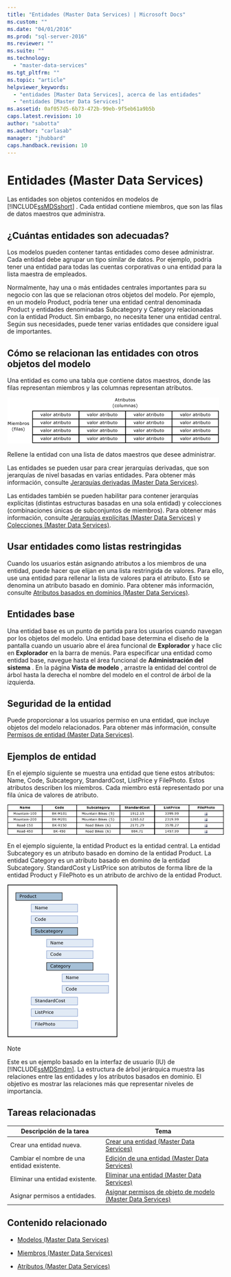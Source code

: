 ```yaml
---
title: "Entidades (Master Data Services) | Microsoft Docs"
ms.custom: ""
ms.date: "04/01/2016"
ms.prod: "sql-server-2016"
ms.reviewer: ""
ms.suite: ""
ms.technology: 
  - "master-data-services"
ms.tgt_pltfrm: ""
ms.topic: "article"
helpviewer_keywords: 
  - "entidades [Master Data Services], acerca de las entidades"
  - "entidades [Master Data Services]"
ms.assetid: 0af057d5-6b73-472b-99eb-9f5eb61a9b5b
caps.latest.revision: 10
author: "sabotta"
ms.author: "carlasab"
manager: "jhubbard"
caps.handback.revision: 10
---
```

# Entidades (Master Data Services)
  Las entidades son objetos contenidos en modelos de [!INCLUDE[ssMDSshort](../includes/ssmdsshort-md.md)] . Cada entidad contiene miembros, que son las filas de datos maestros que administra.  
  
## ¿Cuántas entidades son adecuadas?  
 Los modelos pueden contener tantas entidades como desee administrar. Cada entidad debe agrupar un tipo similar de datos. Por ejemplo, podría tener una entidad para todas las cuentas corporativas o una entidad para la lista maestra de empleados.  
  
 Normalmente, hay una o más entidades centrales importantes para su negocio con las que se relacionan otros objetos del modelo. Por ejemplo, en un modelo Product, podría tener una entidad central denominada Product y entidades denominadas Subcategory y Category relacionadas con la entidad Product. Sin embargo, no necesita tener una entidad central. Según sus necesidades, puede tener varias entidades que considere igual de importantes.  
  
## Cómo se relacionan las entidades con otros objetos del modelo  
 Una entidad es como una tabla que contiene datos maestros, donde las filas representan miembros y las columnas representan atributos.  
  
 ![Entidad de Master Data Services representada como una tabla](../master-data-services/media/mds-conc-entity-table.gif "Entidad de Master Data Services representada como una tabla")  
  
 Rellene la entidad con una lista de datos maestros que desee administrar.  
  
 Las entidades se pueden usar para crear jerarquías derivadas, que son jerarquías de nivel basadas en varias entidades. Para obtener más información, consulte [Jerarquías derivadas &#40;Master Data Services&#41;](../master-data-services/derived-hierarchies-master-data-services.md).  
  
 Las entidades también se pueden habilitar para contener jerarquías explícitas (distintas estructuras basadas en una sola entidad) y colecciones (combinaciones únicas de subconjuntos de miembros). Para obtener más información, consulte [Jerarquías explícitas &#40;Master Data Services&#41;](../master-data-services/explicit-hierarchies-master-data-services.md) y [Colecciones &#40;Master Data Services&#41;](../master-data-services/collections-master-data-services.md).  
  
## Usar entidades como listas restringidas  
 Cuando los usuarios están asignando atributos a los miembros de una entidad, puede hacer que elijan en una lista restringida de valores. Para ello, use una entidad para rellenar la lista de valores para el atributo. Esto se denomina un atributo basado en dominio. Para obtener más información, consulte [Atributos basados en dominios &#40;Master Data Services&#41;](../master-data-services/domain-based-attributes-master-data-services.md).  
  
## Entidades base  
 Una entidad base es un punto de partida para los usuarios cuando navegan por los objetos del modelo. Una entidad base determina el diseño de la pantalla cuando un usuario abre el área funcional de **Explorador** y hace clic en **Explorador** en la barra de menús. Para especificar una entidad como entidad base, navegue hasta el área funcional de **Administración del sistema** . En la página **Vista de modelo** , arrastre la entidad del control de árbol hasta la derecha el nombre del modelo en el control de árbol de la izquierda.  
  
## Seguridad de la entidad  
 Puede proporcionar a los usuarios permiso en una entidad, que incluye objetos del modelo relacionados. Para obtener más información, consulte [Permisos de entidad &#40;Master Data Services&#41;](../master-data-services/entity-permissions-master-data-services.md).  
  
## Ejemplos de entidad  
 En el ejemplo siguiente se muestra una entidad que tiene estos atributos: Name, Code, Subcategory, StandardCost, ListPrice y FilePhoto. Estos atributos describen los miembros. Cada miembro está representado por una fila única de valores de atributo.  
  
 ![Tabla de entidades de producto de bicicleta](../master-data-services/media/mds-conc-entity-table-w-data.gif "Tabla de entidades de producto de bicicleta")  
  
 En el ejemplo siguiente, la entidad Product es la entidad central. La entidad Subcategory es un atributo basado en domino de la entidad Product. La entidad Category es un atributo basado en domino de la entidad Subcategory. StandardCost y ListPrice son atributos de forma libre de la entidad Product y FilePhoto es un atributo de archivo de la entidad Product.  
  
 ![Estructura de árbol de entidad de producto](../master-data-services/media/mds-conc-entity-ui.gif "Estructura de árbol de entidad de producto")  
  
> [!NOTE]  
>  Este es un ejemplo basado en la interfaz de usuario (IU) de [!INCLUDE[ssMDSmdm](../includes/ssmdsmdm-md.md)]. La estructura de árbol jerárquica muestra las relaciones entre las entidades y los atributos basados en dominio. El objetivo es mostrar las relaciones más que representar niveles de importancia.  
  
## Tareas relacionadas  
  
|Descripción de la tarea|Tema|  
|----------------------|-----------|  
|Crear una entidad nueva.|[Crear una entidad &#40;Master Data Services&#41;](../master-data-services/create-an-entity-master-data-services.md)|  
|Cambiar el nombre de una entidad existente.|[Edición de una entidad &#40;Master Data Services&#41;](../master-data-services/edit-an-entity-master-data-services.md)|  
|Eliminar una entidad existente.|[Eliminar una entidad &#40;Master Data Services&#41;](../master-data-services/delete-an-entity-master-data-services.md)|  
|Asignar permisos a entidades.|[Asignar permisos de objeto de modelo &#40;Master Data Services&#41;](../master-data-services/assign-model-object-permissions-master-data-services.md)|  
  
## Contenido relacionado  
  
-   [Modelos &#40;Master Data Services&#41;](../master-data-services/models-master-data-services.md)  
  
-   [Miembros &#40;Master Data Services&#41;](../master-data-services/members-master-data-services.md)  
  
-   [Atributos &#40;Master Data Services&#41;](../master-data-services/attributes-master-data-services.md)  
  
  